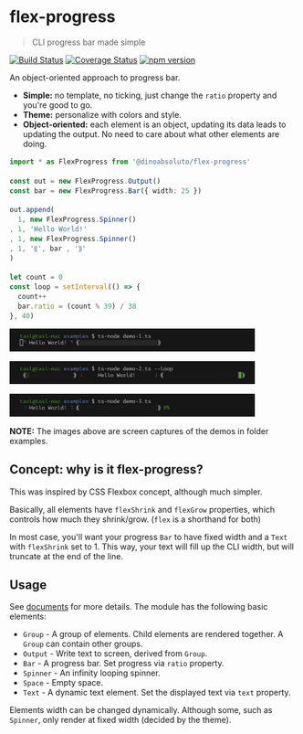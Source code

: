 # flex-progress

> CLI progress bar made simple

[![Build Status](https://travis-ci.org/dino-absoluto/flex-progress-js.svg?branch=master)](https://travis-ci.org/dino-absoluto/flex-progress-js)
[![Coverage Status](https://coveralls.io/repos/github/dino-absoluto/flex-progress-js/badge.svg?branch=master)](https://coveralls.io/github/dino-absoluto/flex-progress-js?branch=master)
[![npm version](https://badge.fury.io/js/%40dinoabsoluto%2Fflex-progress.svg)](https://badge.fury.io/js/%40dinoabsoluto%2Fflex-progress)

An object-oriented approach to progress bar.

- **Simple:** no template, no ticking, just change the `ratio` property and
you're good to go.
- **Theme:** personalize with colors and style.
- **Object-oriented:** each element is an object, updating its data leads to
updating the output.
No need to care about what other elements are doing.

```typescript
import * as FlexProgress from '@dinoabsoluto/flex-progress'

const out = new FlexProgress.Output()
const bar = new FlexProgress.Bar({ width: 25 })

out.append(
  1, new FlexProgress.Spinner()
, 1, 'Hello World!'
, 1, new FlexProgress.Spinner()
, 1, '⸨', bar , '⸩'
)

let count = 0
const loop = setInterval(() => {
  count++
  bar.ratio = (count % 39) / 38
}, 40)
```

<img width="430" height="40"
src="docs/media/demo-1.gif" />

<img width="430" height="40"
src="docs/media/demo-2.gif" />

<img width="430" height="40"
src="docs/media/demo-3.gif" />

**NOTE:** The images above are screen captures of the demos in folder examples.

## Concept: why is it **flex**-progress?
This was inspired by CSS Flexbox concept, although much simpler.

Basically, all elements have `flexShrink` and `flexGrow` properties,
which controls how much they shrink/grow. (`flex` is a shorthand for both)

In most case, you'll want your progress `Bar` to have fixed width and a `Text`
with `flexShrink` set to 1. This way, your text will fill up the
CLI width, but will truncate at the end of the line.

## Usage
See [documents](docs/index.md) for more details.
The module has the following basic elements:
* `Group` - A group of elements. Child elements are rendered together.
A `Group` can contain other groups.
* `Output` - Write text to screen, derived from `Group`.
* `Bar` - A progress bar. Set progress via `ratio` property.
* `Spinner` - An infinity looping spinner.
* `Space` - Empty space.
* `Text` - A dynamic text element. Set the displayed text via `text` property.

Elements width can be changed dynamically. Although some, such as `Spinner`,
only render at fixed width (decided by the theme).
